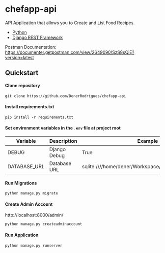 # chefapp-api
API Application that allows you to Create and List Food Recipes.

* [Python](https://www.python.org)
* [Django REST Framework](https://www.django-rest-framework.org)

Postman Documentation: https://documenter.getpostman.com/view/2649090/SzS8sQiE?version=latest

Quickstart
----------

#### Clone repository
```shell
git clone https://github.com/DenerRodrigues/chefapp-api
```

#### Install requirements.txt

```shell
pip install -r requirements.txt
```

#### Set environment variables in the `.env` file at project root

Variable     | Description     | Example
-------------|---------------- |--------------------------------------------------------
DEBUG        | Django Debug    | True
DATABASE_URL | Database URL    | sqlite:////home/dener/Workspace/chefapp/api/db.sqlite3


#### Run Migrations
```shell
python manage.py migrate
```

#### Create Admin Account
http://localhost:8000/admin/

```shell
python manage.py createadminaccount
```

#### Run Application
```shell
python manage.py runserver
```

